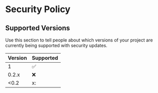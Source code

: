 # Security Policy

## Supported Versions

Use this section to tell people about which versions of your project are
currently being supported with security updates.

| Version | Supported          |
| ------- | ------------------ |
| 1       | :white_check_mark: |
| 0.2.x   | :x:                |
| <0.2    | x:                 |


